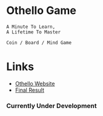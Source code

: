 # Othello Game

```
A Minute To Learn,
A Lifetime To Master

Coin / Board / Mind Game
```

# Links

-   [Othello Website](https://www.eothello.com/)
-   [Final Result](https://othello-game-withrvr.vercel.app/)

### Currently Under Development
